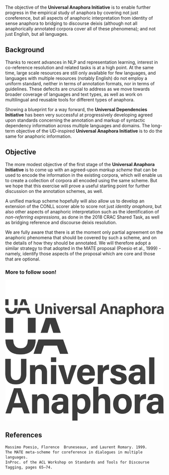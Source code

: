 The objective of the **Universal Anaphora Initiative** is to enable further progress in the empirical study of anaphora by covering not just coreference, but all aspects of anaphoric interpretation from identity of sense anaphora to bridging to discourse deixis (although not all anaphorically annotated corpora  cover all of these phenomena); and not just English, but all languages. 

## Background

Thanks to recent advances in NLP and representation learning, interest in co-reference resolution and related tasks is at a high point. At the same time, large scale resources are still only available for few languages, and languages with multiple resources (notably English) do not employ a uniform standard, neither in terms of annotation formats, nor in terms of guidelines. These defecits are crucial to address as we move towards broader coverage of languages and text types, as well as work on multilingual and reusable tools for different types of anaphora. 

Showing a blueprint for a way forward, the **Universal Dependencies Initiative** has been very successful at progressively developing agreed upon standards concerning the annotation and markup of syntactic dependency information across multiple languages and domains. The long-term objective of the UD-inspired **Universal Anaphora Initiative** is to do the same for anaphoric information. 

## Objective

The more modest objective of the first stage of the **Universal Anaphora Initiative** is to come up with an agreed-upon _markup scheme_ that can be used to encode the information in the existing corpora, which will enable us to create a collection of corpora all encoded using the same scheme. 
But we hope that this exercise will prove a useful starting point for further discussion on the annotation schemes, as well. 

A unified markup scheme hopefully will also allow us to develop an extension of the CONLL scorer able to score not just _identity anaphora_, but also other aspects of anaphoric interpretation such as the identification of _non-referring expressions_, as done in the 2018 CRAC Shared Task, as well as bridging reference and discourse deixis resolution.

We are fully aware that there is at the moment only partial agreement on the  anaphoric phenomena that should be covered by such a scheme, and on the details of how they should be annotated. We will therefore adopt a similar strategy to that adopted in the MATE proposal (Poesio et al., 1999) - namely, identify those aspects of the proposal which are core and those that are optional.

### More to follow soon!

![Logo SVG](grey1.svg)
![Logo SVG](grey1.png)
![Logo SVG](grey2.png)

## References
```
Massimo Poesio, Florence  Bruneseaux, and Laurent Romary. 1999.   
The MATE meta-scheme for coreference in dialogues in multiple languages.
InProc. of the ACL Workshop on Standards and Tools for Discourse Tagging, pages 65–74.
```
